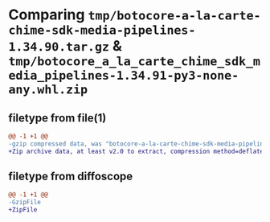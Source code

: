 # Comparing `tmp/botocore-a-la-carte-chime-sdk-media-pipelines-1.34.90.tar.gz` & `tmp/botocore_a_la_carte_chime_sdk_media_pipelines-1.34.91-py3-none-any.whl.zip`

## filetype from file(1)

```diff
@@ -1 +1 @@
-gzip compressed data, was "botocore-a-la-carte-chime-sdk-media-pipelines-1.34.90.tar", last modified: Wed Apr 24 01:02:04 2024, max compression
+Zip archive data, at least v2.0 to extract, compression method=deflate
```

## filetype from diffoscope

```diff
@@ -1 +1 @@
-GzipFile
+ZipFile
```

